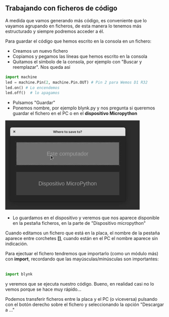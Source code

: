 ## Trabajando con ficheros de código

A medida que vamos generando más código, es conveniente que lo vayamos agrupando en ficheros, de esta manera lo tenemos más estructurado y siempre podremos acceder a él.

Para guardar el código que hemos escrito en la consola en un fichero:

* Creamos un nuevo fichero
* Copiamos y pegamos las líneas que hemos escrito en la consola
* Quitamos el símbolo de la consola, por ejemplo con "Buscar y reemplazar". Nos queda así

```python
import machine
led = machine.Pin(2, machine.Pin.OUT) # Pin 2 para Wemos D1 R32
led.on() # Lo encendemos
led.off()  # lo apagamos

```

* Pulsamos "Guardar" 
* Ponemos nombre, por ejemplo blynk.py y nos pregunta si queremos guardar el fichero en el PC o en el **dispositivo Micropython**

![](./images/thonny_fichero_local_placa.png)

* Lo guardamos en el dispositivo y veremos que nos aparece disponible en la pestaña ficheros, en la parte de "Dispositivo micropython"

Cuando editamos un fichero que está en la placa, el nombre de la pestaña aparece entre corchetes **[]**, cuando están en el PC el nombre aparece sin indicación.

Para ejectuar el fichero tendremos que importarlo (como un módulo más) con __import__, recordando que las mayúsculas/minúsculas son importantes:

```python

import blynk
```

y veremos que se ejecuta nuestro código. Bueno, en realidad casi no lo vemos porque se hace muy rápido...

Podemos transferir ficheros entre la placa y el PC (o viceversa) pulsando con el botón derecho sobre el fichero y seleccionando la opción "Descargar a ..."

